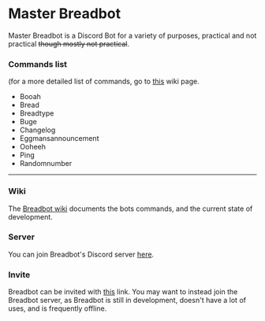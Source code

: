 # Master Breadbot
Master Breadbot is a Discord Bot for a variety of purposes, practical and not practical ~~though mostly not practical~~.
### Commands list
(for a more detailed list of commands, go to [this](https://github.com/Coweh/Master-Breadbot/wiki/Commands) wiki page.
* Booah
* Bread
* Breadtype
* Buge
* Changelog
* Eggmansannouncement
* Ooheeh
* Ping
* Randomnumber


---
### Wiki
The [Breadbot wiki](https://github.com/Coweh/Master-Breadbot/wiki) documents the bots commands, and the current state of development.
### Server
You can join Breadbot's Discord server [here](https://discord.gg/FNU65f8).
### Invite
Breadbot can be invited with [this](https://discord.com/oauth2/authorize?client_id=697563385184911420&scope=bot&permissions=8) link. You may want to instead join the Breadbot server, as Breadbot is still in development, doesn't have a lot of uses, and is frequently offline.
